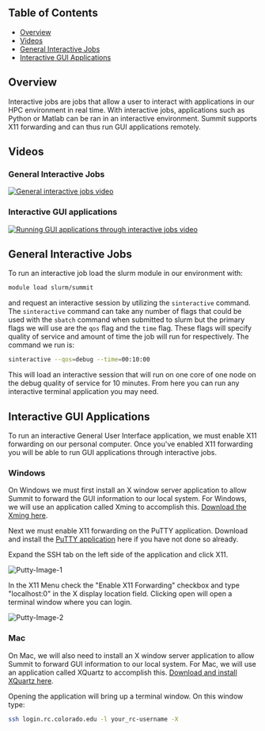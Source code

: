 ## Table of Contents
- [Overview](#overview)
- [Videos](#videos)
- [General Interactive Jobs](#general-interactive-jobs)
- [Interactive GUI Applications](#interactive-gui-applications)

## Overview

Interactive jobs are jobs that allow a user to interact with applications in our HPC environment in real time. With interactive jobs, applications such as Python or Matlab can be ran in an interactive environment. Summit supports X11 forwarding and can thus run GUI applications remotely.

## Videos

### General Interactive Jobs
[![General interactive jobs video](https://raw.githubusercontent.com/ResearchComputing/Research-Computing-User-Tutorials/master/Interactive-Jobs/Interactive-Jobs-Video.jpg)](https://www.youtube.com/watch?v=hpdYdBsPynQ)  

### Interactive GUI applications
[![Running GUI applications through interactive jobs video](https://raw.githubusercontent.com/ResearchComputing/Research-Computing-User-Tutorials/master/Interactive-Jobs/Gui-Applications-Video.jpg)](https://www.youtube.com/watch?v=vSYNKlEKg3Y) 

## General Interactive Jobs
To run an interactive job load the slurm module in our environment with:

```bash
module load slurm/summit
```

and request an interactive session by utilizing the `sinteractive` command. 
The `sinteractive` command can take any number of flags that could be used with the `sbatch` command when submitted to slurm but the primary flags we will use are the `qos` flag and the `time` flag. These flags will specify quality of service and amount of time the job will run for respectively. The command we run is:

```bash
sinteractive --qos=debug --time=00:10:00
``` 

This will load an interactive session that will run on one core of one node on the debug quality of service for 10 minutes. From here you can run any interactive terminal application you may need.

## Interactive GUI Applications

To run an interactive General User Interface application, we must enable X11 forwarding on our personal computer.
Once you've enabled X11 forwarding you will be able to run GUI applications through interactive jobs.

### Windows

On Windows we must first install an X window server application to allow Summit to forward the GUI information to our local system. For Windows, we will use an application called Xming to accomplish this. [Download the Xming here](https://sourceforge.net/projects/xming/).

Next we must enable X11 forwarding on the PuTTY application. Download and install the [PuTTY application](https://www.chiark.greenend.org.uk/~sgtatham/putty/latest.html) here if you have not done so already. 

Expand the SSH tab on the left side of the application and click X11.

![Putty-Image-1](https://raw.githubusercontent.com/ResearchComputing/Research-Computing-User-Tutorials/master/Interactive-Jobs/putty-1.png)

In the X11 Menu check the "Enable X11 Forwarding" checkbox and type "localhost:0" in the X display location field.
Clicking open will open a terminal window where you can login.

![Putty-Image-2](https://raw.githubusercontent.com/ResearchComputing/Research-Computing-User-Tutorials/master/Interactive-Jobs/putty-2.png)

### Mac

On Mac, we will also need to install an X window server application to allow Summit to forward GUI information to our local system. For Mac, we will use an application called XQuartz to accomplish this. [Download and install XQuartz here](https://www.xquartz.org/).

Opening the application will bring up a terminal window. On this window type:
```bash
ssh login.rc.colorado.edu -l your_rc-username -X
``` 
